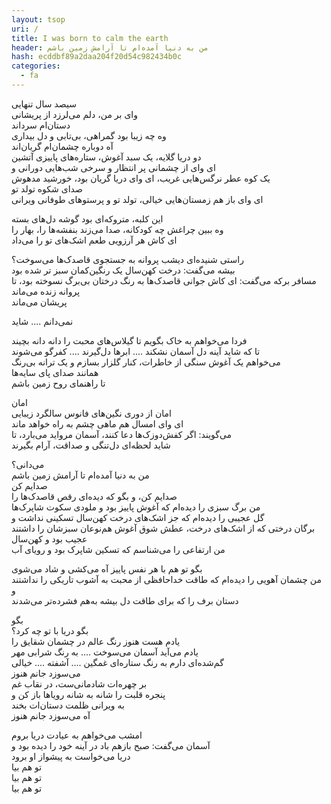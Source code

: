 ```yaml
---
layout: tsop
uri: /
title: I was born to calm the earth
header: من به دنیا آمده‌ام تا آرامش زمین باشم
hash: ecddbf89a2daa204f20d54c982434b0c
categories:
  - fa 
---
```


سیصد سال تنهایی  
وای بر من، دلم می‌لرزد از پریشانی  
دستان‌ام سرداند  
وه چه زیبا بود گمراهی، بی‌تابی و دل بیداری  
آه دوباره چشمان‌ام گریان‌اند  
دو دریا گلایه، یک سبد آغوش، ستاره‌های پاییزی آتشین  
ای وای از چشمانی پر انتظار و سرخی شب‌هایی دورانی و  
یک کوه عطر نرگس‌هایی غریب، ای وای دریا گریان بود، خورشید مدهوش  
صدای شکوه تولد تو  
ای وای باز هم زمستان‌هایی خیالی، تولد تو و پرستوهای طوفانی ویرانی  
 
این کلبه، متروکه‌ای بود گوشه دل‌های بسته  
وه ببین چراغش چه کودکانه، صدا می‌زند بنفشه‌ها را، بهار را  
ای کاش هر آرزویی طعم اشک‌های تو را می‌داد  
 
راستی شنیده‌ای دیشب پروانه به جستجوی قاصدک‌ها می‌سوخت؟  
بیشه می‌گفت: درخت کهن‌سال یک رنگین‌کمان سبز تر شده بود  
مسافر برکه می‌گفت: ای کاش جوانی قاصدک‌ها به رنگ درختان بی‌برگ نسوخته بود، تا  
پروانه‌ زنده می‌ماند  
پریشان می‌ماند  
 
نمی‌دانم .... شاید  
 
فردا می‌خواهم به خاک بگویم تا گیلاس‌های محبت را دانه دانه بچیند  
تا که شاید آینه دل آسمان نشکند .... ابرها دل‌گیرند .... کفرگو می‌شوند  
می‌خواهم یک آغوش سنگی از خاطرات، کنار گلزار بسازم و یک ترانه بی‌رنگ  
همانند صدای پای سایه‌ها  
تا راهنمای روح زمین باشم  
 
امان  
امان از دوری نگین‌های فانوس سالگرد زیبایی  
ای وای امسال هم ماهی چشم به راه خواهد ماند  
می‌گویند: اگر کفش‌دوزک‌ها دعا کنند، آسمان مرواید می‌بارد، تا  
شاید لحظه‌ای دل‌تنگی و صداقت، آرام بگیرند  
 
می‌دانی؟  
من به دنیا آمده‌ام تا آرامش زمین باشم  
صدایم کن  
صدایم کن، و بگو که دیده‌ای رقص قاصدک‌ها را  
من برگ سبزی را دیده‌ام که آغوش پاییز بود و ملودی سکوت شاپرک‌ها  
گل عجیبی را دیده‌ام که جز اشک‌های درخت کهن‌سال تسکینی نداشت و  
برگان درختی که از اشک‌های درخت، عطش شوق آغوش هم‌نوعان سبزشان را داشتند  
عجیب بود و کهن‌سال  
من ارتفاعی را می‌شناسم که تسکین شاپرک بود و رویای آب  
 
بگو تو هم با هر نفس پاییز آه می‌کشی و شاد می‌شوی  
من چشمان آهویی را دیده‌ام که طاقت خداحافظی از محبت به آشوب تاریکی را نداشتند و  
دستان برف را که برای طاقت دل بیشه به‌هم فشرده‌تر می‌شدند  
 
بگو  
بگو دریا با تو چه کرد؟  
یادم هست هنوز رنگ عالم در چشمان شقایق را  
یادم می‌آید آسمان می‌سوخت .... به رنگ شرابی مهر  
گم‌شده‌ای دارم به رنگ ستاره‌ای غمگین .... آشفته .... خیالی  
می‌سوزد جانم هنوز  
بر چهره‌ات شادمانی‌ست، در نقاب غم  
پنجره قلبت را شانه به شانه رویاها باز کن و  
به ویرانی ظلمت دستان‌ات بخند  
آه می‌سوزد جانم هنوز  
 
امشب می‌خواهم به عیادت دریا بروم  
آسمان می‌گفت: صبح بازهم باد در آینه خود را دیده بود و  
دریا می‌خواست به پیشواز او برود  
تو هم بیا  
تو هم بیا  
تو هم بیا
